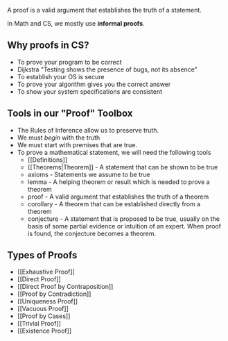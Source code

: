 A proof is a valid argument that establishes the truth of a statement.

In Math and CS, we mostly use **informal proofs**.

## Why proofs in CS?

- To prove your program to be correct
- Dijkstra "Testing shows the presence of bugs, not its absence"
- To establish your OS is secure
- To prove your algorithm gives you the correct answer
- To show your system specifications are consistent

## Tools in our "Proof" Toolbox

- The Rules of Inference allow us to preserve truth.
- We must _begin_ with the truth
- We must start with premises that are true.
- To prove a mathematical statement, we will need the following tools
  - [[Definitions]]
  - [[Theorems|Theorem]] - A statement that can be shown to be true
  - axioms - Statements we assume to be true
  - lemma - A helping theorem or result which is needed to prove a theorem
  - proof - A valid argument that establishes the truth of a theorem
  - corollary - A theorem that can be established directly from a theorem
  - conjecture - A statement that is proposed to be true, usually on the basis of some partial evidence or intuition of an expert. When proof is found, the conjecture becomes a theorem.

## Types of Proofs

- [[Exhaustive Proof]]
- [[Direct Proof]]
- [[Direct Proof by Contraposition]]
- [[Proof by Contradiction]]
- [[Uniqueness Proof]]
- [[Vacuous Proof]]
- [[Proof by Cases]]
- [[Trivial Proof]]
- [[Existence Proof]]
